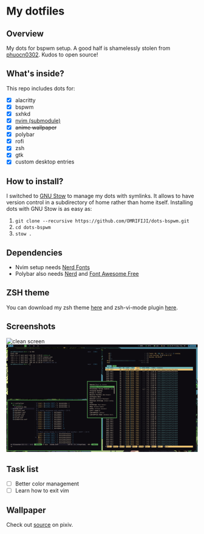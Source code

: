 # My dotfiles

## Overview
My dots for bspwm setup. A good half is shamelessly stolen from [phuocn0302](https://github.com/phuocn0302/dotfiles). Kudos to open source!

## What's inside?
This repo includes dots for:
- [x] alacritty
- [x] bspwm
- [x] sxhkd
- [x] [nvim (submodule)](https://github.com/OMRIFIJI/nvim-cfg)
- [x] ~~anime wallpaper~~
- [x] polybar
- [x] rofi
- [x] zsh
- [x] gtk
- [x] custom desktop entries

## How to install?
I switched to [GNU Stow](https://www.gnu.org/software/stow/stow.html)
to manage my dots with symlinks. It allows to have version control in a subdirectory of home rather than home itself.
Installing dots with GNU Stow is as easy as:
1. `git clone --recursive https://github.com/OMRIFIJI/dots-bspwm.git`
2. `cd dots-bspwm`
3. `stow .`

## Dependencies
- Nvim setup needs [Nerd Fonts](https://www.nerdfonts.com)
- Polybar also needs [Nerd](https://www.nerdfonts.com) and [Font Awesome Free](https://fontawesome.com)

## ZSH theme
You can download my zsh theme [here](https://github.com/jackharrisonsherlock/common) and zsh-vi-mode plugin [here](https://github.com/jeffreytse/zsh-vi-mode).

## Screenshots
![clean screen](Pictures/screen0.png)
![several windows](Pictures/screen1.png)

## Task list
- [ ] Better color management
- [ ] Learn how to exit vim

## Wallpaper
Check out [source](https://www.pixiv.net/en/artworks/59810770) on pixiv.
